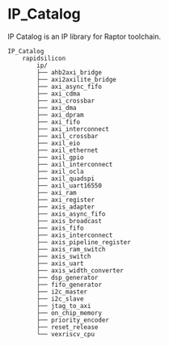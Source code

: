# IP_Catalog
IP Catalog is an IP library for Raptor toolchain.

	IP_Catalog
		rapidsilicon
			ip/
			├── ahb2axi_bridge
			├── axi2axilite_bridge
			├── axi_async_fifo
			├── axi_cdma
			├── axi_crossbar
			├── axi_dma
			├── axi_dpram
			├── axi_fifo
			├── axi_interconnect
			├── axil_crossbar
			├── axil_eio
			├── axil_ethernet
			├── axil_gpio
			├── axil_interconnect
			├── axil_ocla
			├── axil_quadspi
			├── axil_uart16550
			├── axi_ram
			├── axi_register
			├── axis_adapter
			├── axis_async_fifo
			├── axis_broadcast
			├── axis_fifo
			├── axis_interconnect
			├── axis_pipeline_register
			├── axis_ram_switch
			├── axis_switch
			├── axis_uart
			├── axis_width_converter
			├── dsp_generator
			├── fifo_generator
			├── i2c_master
			├── i2c_slave
			├── jtag_to_axi
			├── on_chip_memory
			├── priority_encoder
			├── reset_release
			└── vexriscv_cpu
